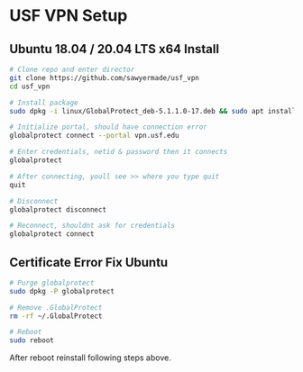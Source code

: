 # USF VPN Setup

## Ubuntu 18.04 / 20.04 LTS x64 Install
```bash
# Clone repo and enter director
git clone https://github.com/sawyermade/usf_vpn
cd usf_vpn

# Install package
sudo dpkg -i linux/GlobalProtect_deb-5.1.1.0-17.deb && sudo apt install -f -y

# Initialize portal, should have connection error
globalprotect connect --portal vpn.usf.edu

# Enter credentials, netid & password then it connects
globalprotect

# After connecting, youll see >> where you type quit
quit

# Disconnect
globalprotect disconnect 

# Reconnect, shouldnt ask for credentials
globalprotect connect
```

## Certificate Error Fix Ubuntu
```bash
# Purge globalprotect
sudo dpkg -P globalprotect

# Remove .GlobalProtect
rm -rf ~/.GlobalProtect

# Reboot 
sudo reboot
```
After reboot reinstall following steps above.